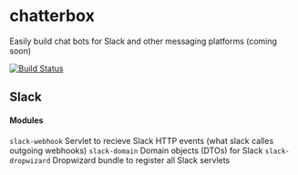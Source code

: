 
# chatterbox

Easily build chat bots for Slack and other messaging platforms (coming soon) 

[![Build Status](https://travis-ci.org/Mustard/chatterbox.svg?branch=master)](https://travis-ci.org/Mustard/chatterbox)

## Slack

#### Modules

`slack-webhook` Servlet to recieve Slack HTTP events (what slack calles outgoing webhooks)
`slack-domain` Domain objects (DTOs) for Slack
`slack-dropwizard` Dropwizard bundle to register all Slack servlets


